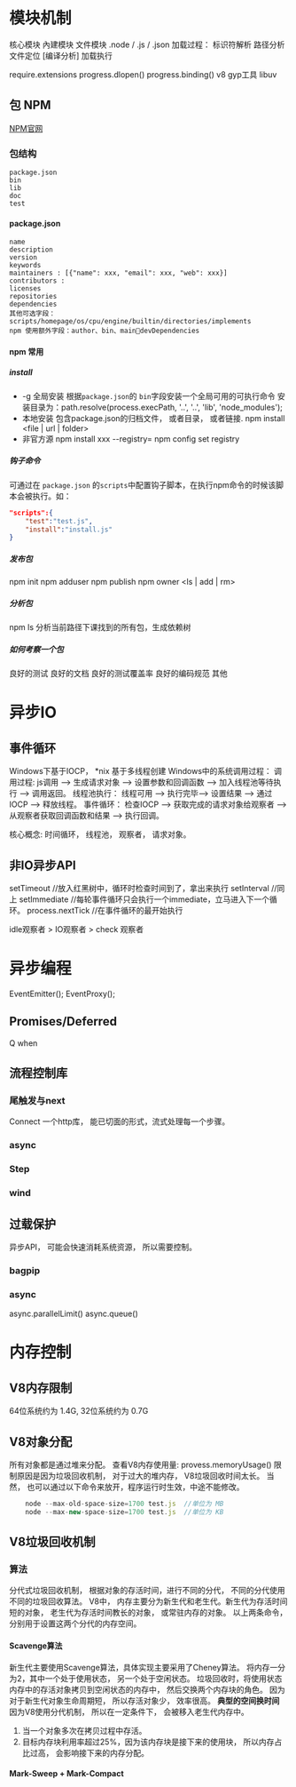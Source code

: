 

# 模块机制
 核心模块
 內建模块
 文件模块
     .node / .js / .json
加载过程：
    标识符解析 路径分析 文件定位 [编译分析] 加载执行

require.extensions
progress.dlopen()
progress.binding()
 v8 gyp工具 libuv

## 包 NPM
[NPM官网](https://www.npmjs.com/)
### 包结构
    package.json
    bin
    lib
    doc
    test 
#### package.json
    name
    description
    version
    keywords
    maintainers : [{"name": xxx, "email": xxx, "web": xxx}]
    contributors :
    licenses
    repositories
    dependencies
    其他可选字段：scripts/homepage/os/cpu/engine/builtin/directories/implements
    npm 使用额外字段：author、bin、main􀖖devDependencies
#### npm 常用
##### install
+ -g 全局安装
根据`package.json`的 `bin`字段安装一个全局可用的可执行命令
安装目录为：path.resolve(process.execPath, '..', '..', 'lib', 'node_modules');
+ 本地安装
包含package.json的归档文件， 或者目录， 或者链接.
npm install <file | url | folder>
+ 非官方源
npm install xxx --registry=<url>
npm config set registry <url>
##### 钩子命令
可通过在 `package.json` 的`scripts`中配置钩子脚本，在执行npm命令的时候该脚本会被执行。如：
```json
"scripts":{
    "test":"test.js",
    "install":"install.js"
}
```
##### 发布包
npm init
npm adduser
npm publish <folder>
npm owner <ls | add | rm>
##### 分析包
npm ls 分析当前路径下课找到的所有包，生成依赖树
##### 如何考察一个包
良好的测试
良好的文档
良好的测试覆盖率
良好的编码规范
其他


# 异步IO
## 事件循环
Windows下基于IOCP， *nix 基于多线程创建
Windows中的系统调用过程： 
调用过程: js调用 --> 生成请求对象 --> 设置参数和回调函数 --> 加入线程池等待执行 --> 调用返回。
线程池执行： 线程可用 --> 执行完毕--> 设置结果 --> 通过IOCP --> 释放线程。
事件循环： 检查IOCP --> 获取完成的请求对象给观察者 --> 从观察者获取回调函数和结果 --> 执行回调。

核心概念: 时间循环， 线程池， 观察者， 请求对象。
## 非IO异步API
setTimeout        //放入红黑树中，循环时检查时间到了，拿出来执行
setInterval       //同上
setImmediate      //每轮事件循环只会执行一个immediate，立马进入下一个循环。
process.nextTick  //在事件循环的最开始执行

idle观察者 > IO观察者 > check 观察者

# 异步编程
EventEmitter();
EventProxy();
## Promises/Deferred
Q
when
## 流程控制库
### 尾触发与next
Connect 一个http库， 能已切面的形式，流式处理每一个步骤。
### async
### Step
### wind
## 过载保护
异步API， 可能会快速消耗系统资源， 所以需要控制。
### bagpip
### async 
async.parallelLimit()
async.queue()

# 内存控制
## V8内存限制
64位系统约为 1.4G, 32位系统约为 0.7G
## V8对象分配
所有对象都是通过堆来分配。
查看V8内存使用量: provess.memoryUsage()
限制原因是因为垃圾回收机制， 对于过大的堆内存， V8垃圾回收时间太长。
当然， 也可以通过以下命令来放开，程序运行时生效，中途不能修改。
```javascript
    node --max-old-space-size=1700 test.js  //单位为 MB
    node --max-new-space-size=1700 test.js  //单位为 KB
```
## V8垃圾回收机制
### 算法
分代式垃圾回收机制， 根据对象的存活时间，进行不同的分代， 不同的分代使用不同的垃圾回收算法。
V8中， 内存主要分为新生代和老生代。新生代为存活时间短的对象， 老生代为存活时间教长的对象， 或常驻内存的对象。
以上两条命令， 分别用于设置这两个分代的内存空间。
#### Scavenge算法
新生代主要使用Scavenge算法，具体实现主要采用了Cheney算法。
将内存一分为2，其中一个处于使用状态， 另一个处于空闲状态。 
垃圾回收时，将使用状态内存中的存活对象拷贝到空闲状态的内存中， 然后交换两个内存块的角色。
因为对于新生代对象生命周期短， 所以存活对象少， 效率很高。 **典型的空间换时间**
因为V8使用分代机制， 所以在一定条件下， 会被移入老生代内存中。
1. 当一个对象多次在拷贝过程中存活。
2. 目标内存块利用率超过25%，因为该内存块是接下来的使用块， 所以内存占比过高， 会影响接下来的内存分配。
#### Mark-Sweep + Mark-Compact